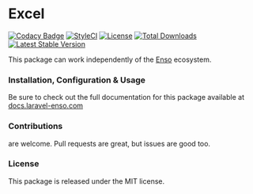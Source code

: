 # Excel

[![Codacy Badge](https://api.codacy.com/project/badge/Grade/4c084aada0bf4f70bf397338300bfc5d)](https://www.codacy.com/app/laravel-enso/excel?utm_source=github.com&amp;utm_medium=referral&amp;utm_content=laravel-enso/excel&amp;utm_campaign=Badge_Grade)
[![StyleCI](https://github.styleci.io/repos/85466970/shield?branch=master)](https://github.styleci.io/repos/85466970)
[![License](https://poser.pugx.org/laravel-enso/excel/license)](https://packagist.org/packages/laravel-enso/excel)
[![Total Downloads](https://poser.pugx.org/laravel-enso/excel/downloads)](https://packagist.org/packages/laravel-enso/excel)
[![Latest Stable Version](https://poser.pugx.org/laravel-enso/excel/version)](https://packagist.org/packages/laravel-enso/excel)

This package can work independently of the [Enso](https://github.com/laravel-enso/Enso) ecosystem.

### Installation, Configuration & Usage

Be sure to check out the full documentation for this package available at [docs.laravel-enso.com](https://docs.laravel-enso.com/backend/excel.html)

### Contributions

are welcome. Pull requests are great, but issues are good too.

### License

This package is released under the MIT license.
